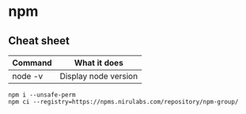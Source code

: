# npm

## Cheat sheet

| Command | What it does |
|------|------|
| node -v | Display node version|
```
npm i --unsafe-perm
npm ci --registry=https://npms.nirulabs.com/repository/npm-group/

```
